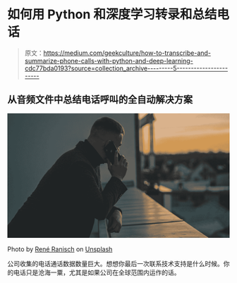 # 如何用 Python 和深度学习转录和总结电话

> 原文：<https://medium.com/geekculture/how-to-transcribe-and-summarize-phone-calls-with-python-and-deep-learning-cdc77bda0193?source=collection_archive---------5----------------------->

## 从音频文件中总结电话呼叫的全自动解决方案

![](img/516e08948cf486d20882ee8fcedbe552.png)

Photo by [René Ranisch](https://unsplash.com/@frame_media?utm_source=medium&utm_medium=referral) on [Unsplash](https://unsplash.com?utm_source=medium&utm_medium=referral)

公司收集的电话通话数据数量巨大。想想你最后一次联系技术支持是什么时候。你的电话只是沧海一粟，尤其是如果公司在全球范围内运作的话。